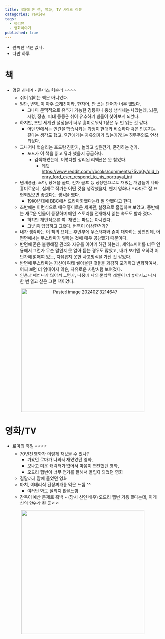 ```yaml
---
title: 4월에 본 책, 영화, TV 시리즈 리뷰
categories: review
tags:
  - 책리뷰
  - 영화이야기
published: true
---
```

- 완독한 책은 없다.
- 다만 하루
# 책
- 멋진 신세계 - 올더스 헉슬리 ⭐⭐⭐⭐
	- 쉬이 읽히는 책은 아니었다.
	- 일단, 번역..이 아주 오래전이라, 한자어, 안 쓰는 단어가 너무 많았다.
		- 그나마 문맥적으로 유추가 가능한 경통이나 웅성 생식체는 나았는데, 뇌문, 시렁, 정충, 피대 등등은 쉬이 유추하기 힘들어 찾아보게 되었다.
	- 하지만, 초반 세계관 설정들이 너무 흥미로워서 1장은 두 번 읽은 것 같다.
		- 어떤 면에서는 인간을 학습시키는 과정이 현대와 비슷하다 혹은 인공지능 같다는 생각도 했고, 인간에게는 자유의지가 있는가?라는 허무주의도 연상되었다.
	- 그나저나 헉슬리는 포드랑 친한가, 놀리고 싶은건가, 존경하는 건가.
	    - 포드가 이 책을 읽고 뭐라 했을지 궁금하다.
		    - 검색해봤는데, 이렇다할 정리된 리액션은 못 찾았다.
			    - 레딧 https://www.reddit.com/r/books/comments/25vq0y/did_henry_ford_ever_respond_to_his_portrayal_in/
	- 냄새풍금, 소마, 장애물 골프, 전자 골프 등 상상만으로도 재밌는 개념들이 나와 흥미로운데, 실제로 작가는 어떤 것을 생각했을지, 왠지 영화나 드라마로 잘 표현되었으면 좋겠다는 생각을 했다.
	    - 1980년대에 BBC에서 드라마화했다는데 잘 안됐다고 한다.
	- 초반에는 이런식으로 매우 흥미로운 세계관, 설정으로 흡입하며 보았고, 중반에는 새로운 인물이 등장하며 메인 스토리를 전개해서 읽는 속도도 빨라 졌다.
	    - 하지만 개인적으론 썩- 재밌는 파트는 아니었다.
	    - 그냥 좀 답답하고 그랬다, 번역이 이상한건가?
	- 내가 생각하는 이 책의 묘미는 후반부에 무스타파와 존이 대화하는 장면인데, 어떤면에서는 무스타파가 말하는 것에 매우 공감했기 때문이다.
	- 반면에 존은 불행해질 권리와 자유를 이야기 하긴 하는데, 세익스피어를 너무 인용해서 그런가 무슨 말인지 못 알아 듣는 경우도 많았고, 내가 보기엔 오히려 어딘가에 얽매여 있는, 자유롭지 못한 사고방식을 가진 것 같았다.
	- 반면에 무스타파는 자신이 여태 쌓아올린 것들을 과감히 포기하고 변화하여서, 어찌 보면 더 얽매이지 않은, 자유로운 사람처럼 보여졌다.
	- 인용과 패러디가 많아서 그런가, 나중에 나의 문학적 레벨이 더 높아지고 다시 한 번 읽고 싶은 그런 책이었다.

<p align="center"> <img width="400" alt="Pasted image 20240213214647" src="https://an2-img.amz.wtchn.net/image/v2/7DF_ZAXhimuSWpI4vgMnUw.jpg?jwt=ZXlKaGJHY2lPaUpJVXpJMU5pSjkuZXlKdmNIUnpJanBiSW1SZk5Ea3dlRGN3TUhFNE1DSmRMQ0p3SWpvaUwzWXhMMjQ1Y204MWJEbHJkVzB4YlhkcFpERnpNbVp3SW4wLllrbE40QlItR1l1WjUzOWp1SDVuWEhKblpXenphTG11OF90T0dIV2JWN1k"></p>


# 영화/TV
- 로마의 휴일 ⭐⭐⭐⭐
	- 70년전 영화가 이렇게 재밌을 수 있나?
		- 가봤던 로마가 나와서 재밌었던 영화,
		- 모나고 미운 캐릭터가 없어서 마음이 편안했던 영화,
		- 오드리 햅번이 너무 연기를 잘해서 몰입이 되었던 영화
	- 결말까지 맘에 들었던 영화
	- 마치, 이태리식 된장찌개를 먹은 느낌 ^^
		- 여러번 봐도 질리지 않을느낌
	- 감독이 예산 문제로 흑백 + (당시 신인 배우) 오드리 햅번 기용 했다는데, 이게 신의 한수가 된 듯ㅎㅎ

<p align="center"> <img width="400" src="https://an2-img.amz.wtchn.net/image/v2/RN7p7dOzpIPNbFQV3P9Big.jpg?jwt=ZXlKaGJHY2lPaUpJVXpJMU5pSjkuZXlKdmNIUnpJanBiSW1SZk5Ea3dlRGN3TUhFNE1DSmRMQ0p3SWpvaUwzWXlMM04wYjNKbEwybHRZV2RsTHpFMk1EZzNOelUzTmpJeE5qWTVNRFV6TmpBaWZRLkRGTXp6bzM4UGRyN29DZkl4Qjl3SmhQUnhieDgxd29XSTZTaldwMHBaVWc"></p>
